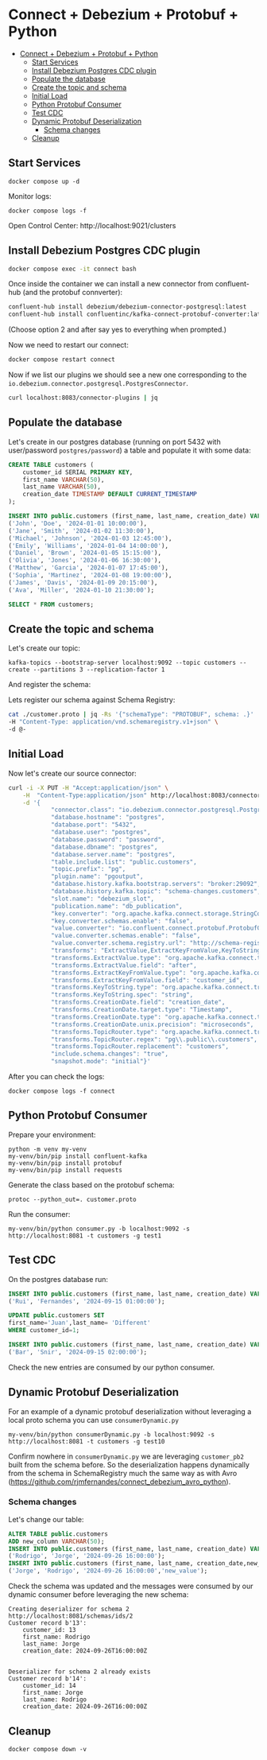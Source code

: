 # Connect + Debezium + Protobuf + Python

- [Connect + Debezium + Protobuf + Python](#connect--debezium--protobuf--python)
  - [Start Services](#start-services)
  - [Install Debezium Postgres CDC plugin](#install-debezium-postgres-cdc-plugin)
  - [Populate the database](#populate-the-database)
  - [Create the topic and schema](#create-the-topic-and-schema)
  - [Initial Load](#initial-load)
  - [Python Protobuf Consumer](#python-protobuf-consumer)
  - [Test CDC](#test-cdc)
  - [Dynamic Protobuf Deserialization](#dynamic-protobuf-deserialization)
    - [Schema changes](#schema-changes)
  - [Cleanup](#cleanup)

## Start Services

```shell
docker compose up -d
```

Monitor logs:

```shell
docker compose logs -f
```

Open Control Center: http://localhost:9021/clusters

## Install Debezium Postgres CDC plugin

```bash
docker compose exec -it connect bash
```

Once inside the container we can install a new connector from confluent-hub (and the protobuf connverter):

```bash
confluent-hub install debezium/debezium-connector-postgresql:latest
confluent-hub install confluentinc/kafka-connect-protobuf-converter:latest
```

(Choose option 2 and after say yes to everything when prompted.)

Now we need to restart our connect:

```bash
docker compose restart connect
```

Now if we list our plugins we should see a new one corresponding to the `io.debezium.connector.postgresql.PostgresConnector`.

```bash
curl localhost:8083/connector-plugins | jq
```

## Populate the database

Let's create in our postgres database (running on port 5432 with user/password `postgres/password`) a table and populate it with some data:

```sql
CREATE TABLE customers (
    customer_id SERIAL PRIMARY KEY,
    first_name VARCHAR(50),
    last_name VARCHAR(50),
    creation_date TIMESTAMP DEFAULT CURRENT_TIMESTAMP
);

INSERT INTO public.customers (first_name, last_name, creation_date) VALUES
('John', 'Doe', '2024-01-01 10:00:00'),
('Jane', 'Smith', '2024-01-02 11:30:00'),
('Michael', 'Johnson', '2024-01-03 12:45:00'),
('Emily', 'Williams', '2024-01-04 14:00:00'),
('Daniel', 'Brown', '2024-01-05 15:15:00'),
('Olivia', 'Jones', '2024-01-06 16:30:00'),
('Matthew', 'Garcia', '2024-01-07 17:45:00'),
('Sophia', 'Martinez', '2024-01-08 19:00:00'),
('James', 'Davis', '2024-01-09 20:15:00'),
('Ava', 'Miller', '2024-01-10 21:30:00');

SELECT * FROM customers;
```

## Create the topic and schema

Let's create our topic:

```shell
kafka-topics --bootstrap-server localhost:9092 --topic customers --create --partitions 3 --replication-factor 1
```

And register the schema:

Lets register our schema against Schema Registry:

```bash
cat ./customer.proto | jq -Rs '{"schemaType": "PROTOBUF", schema: .}' | curl -X POST http://localhost:8081/subjects/customers-value/versions \
-H "Content-Type: application/vnd.schemaregistry.v1+json" \
-d @-
```

## Initial Load

Now let's create our source connector:

```bash
curl -i -X PUT -H "Accept:application/json" \
    -H  "Content-Type:application/json" http://localhost:8083/connectors/pg-source-connector/config \
    -d '{
            "connector.class": "io.debezium.connector.postgresql.PostgresConnector",
            "database.hostname": "postgres",
            "database.port": "5432",
            "database.user": "postgres",
            "database.password": "password",
            "database.dbname": "postgres",
            "database.server.name": "postgres",
            "table.include.list": "public.customers",
            "topic.prefix": "pg",
            "plugin.name": "pgoutput",
            "database.history.kafka.bootstrap.servers": "broker:29092",
            "database.history.kafka.topic": "schema-changes.customers",
            "slot.name": "debezium_slot",
            "publication.name": "db_publication",
            "key.converter": "org.apache.kafka.connect.storage.StringConverter",
            "key.converter.schemas.enable": "false",
            "value.converter": "io.confluent.connect.protobuf.ProtobufConverter",
            "value.converter.schemas.enable": "false",
            "value.converter.schema.registry.url": "http://schema-registry:8081",
            "transforms": "ExtractValue,ExtractKeyFromValue,KeyToString,CreationDate,TopicRouter",    
            "transforms.ExtractValue.type": "org.apache.kafka.connect.transforms.ExtractField$Value",
            "transforms.ExtractValue.field": "after",
            "transforms.ExtractKeyFromValue.type": "org.apache.kafka.connect.transforms.ExtractField$Key",
            "transforms.ExtractKeyFromValue.field": "customer_id",
            "transforms.KeyToString.type": "org.apache.kafka.connect.transforms.Cast$Key",
            "transforms.KeyToString.spec": "string",
            "transforms.CreationDate.field": "creation_date",
            "transforms.CreationDate.target.type": "Timestamp",
            "transforms.CreationDate.type": "org.apache.kafka.connect.transforms.TimestampConverter$Value",
            "transforms.CreationDate.unix.precision": "microseconds",
            "transforms.TopicRouter.type": "org.apache.kafka.connect.transforms.RegexRouter",
            "transforms.TopicRouter.regex": "pg\\.public\\.customers",
            "transforms.TopicRouter.replacement": "customers",
            "include.schema.changes": "true",
            "snapshot.mode": "initial"}'
```

After you can check the logs:

```shell
docker compose logs -f connect
```

## Python Protobuf Consumer

Prepare your environment:

```shell
python -m venv my-venv
my-venv/bin/pip install confluent-kafka 
my-venv/bin/pip install protobuf
my-venv/bin/pip install requests
```

Generate the class based on the protobuf schema:

```shell
protoc --python_out=. customer.proto
```

Run the consumer:

```shell
my-venv/bin/python consumer.py -b localhost:9092 -s http://localhost:8081 -t customers -g test1
```

## Test CDC

On the postgres database run:

```sql
INSERT INTO public.customers (first_name, last_name, creation_date) VALUES
('Rui', 'Fernandes', '2024-09-15 01:00:00');

UPDATE public.customers SET 
first_name='Juan',last_name= 'Different'
WHERE customer_id=1;

INSERT INTO public.customers (first_name, last_name, creation_date) VALUES
('Bar', 'Snir', '2024-09-15 02:00:00');
```

Check the new entries are consumed by our python consumer.

## Dynamic Protobuf Deserialization

For an example of a dynamic protobuf deserialization without leveraging a local proto schema you can use `consumerDynamic.py`

```shell
my-venv/bin/python consumerDynamic.py -b localhost:9092 -s http://localhost:8081 -t customers -g test10
```

Confirm nowhere in `consumerDynamic.py` we are leveraging `customer_pb2` built from the schema before. So the deserialization happens dynamically from the schema in SchemaRegistry much the same way as with Avro (https://github.com/rjmfernandes/connect_debezium_avro_python).

### Schema changes

Let's change our table:

```sql
ALTER TABLE public.customers
ADD new_column VARCHAR(50);
INSERT INTO public.customers (first_name, last_name, creation_date) VALUES
('Rodrigo', 'Jorge', '2024-09-26 16:00:00');
INSERT INTO public.customers (first_name, last_name, creation_date,new_column) VALUES
('Jorge', 'Rodrigo', '2024-09-26 16:00:00','new_value');
```

Check the schema was updated and the messages were consumed by our dynamic consumer before leveraging the new schema:

```
Creating deserializer for schema 2
http://localhost:8081/schemas/ids/2
Customer record b'13':
	customer_id: 13
	first_name: Rodrigo
	last_name: Jorge
	creation_date: 2024-09-26T16:00:00Z


Deserializer for schema 2 already exists
Customer record b'14':
	customer_id: 14
	first_name: Jorge
	last_name: Rodrigo
	creation_date: 2024-09-26T16:00:00Z
  ```

## Cleanup

```shell
docker compose down -v
```